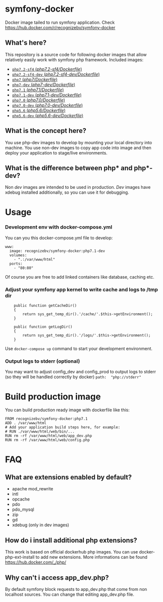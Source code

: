 # symfony-docker
Docker image tailed to run symfony application. Check https://hub.docker.com/r/recognizebv/symfony-docker

## What's here?

This repository is a source code for following docker images that allow relatively easily work with symfony php framework. Included images:

- [`php7.2-sf4` (*php7.2-sf4/Dockerfile*)](https://github.com/RecognizeBV/symfony-docker/blob/master/php7.2-sf4/Dockerfile)
- [`php7.2-sf4-dev` (*php7.2-sf4-dev/Dockerfile*)](https://github.com/RecognizeBV/symfony-docker/blob/master/php7.2-sf4-dev/Dockerfile)
- [`php7` (*php7/Dockerfile*)](https://github.com/RecognizeBV/symfony-docker/blob/master/php7/Dockerfile)
- [`php7-dev` (*php7-dev/Dockerfile*)](https://github.com/RecognizeBV/symfony-docker/blob/master/php7-dev/Dockerfile)
- [`php7.1` (*php7.1/Dockerfile*)](https://github.com/RecognizeBV/symfony-docker/blob/master/php7.1/Dockerfile)
- [`php7.1-dev` (*php7.1-dev/Dockerfile*)](https://github.com/RecognizeBV/symfony-docker/blob/master/php7.1-dev/Dockerfile)
- [`php7.0` (*php7.0/Dockerfile*)](https://github.com/RecognizeBV/symfony-docker/blob/master/php7.0/Dockerfile)
- [`php7.0-dev` (*php7.0-dev/Dockerfile*)](https://github.com/RecognizeBV/symfony-docker/blob/master/php7.0-dev/Dockerfile)
- [`php5.6` (*php5.6/Dockerfile*)](https://github.com/RecognizeBV/symfony-docker/blob/master/php5.6/Dockerfile)
- [`php5.6-dev` (*php5.6-dev/Dockerfile*)](https://github.com/RecognizeBV/symfony-docker/blob/master/php5.6-dev/Dockerfile)

## What is the concept here?

You use php-dev images to develop by mounting your local directory into machine.
You use non-dev images to copy app code into image and then deploy your application to stage/live environments.

## What is the difference between php* and php*-dev?

Non *dev* images are intended to be used in production. *Dev* images have xdebug installed additionally, so you can use it for debugging.

# Usage

### Development env with docker-compose.yml

You can you this docker-compose.yml file to develop:

```
www:
  image: recognizebv/symfony-docker:php7.1-dev
  volumes:
    - ".:/var/www/html"
  ports:
    - "80:80"
```
Of course you are free to add linked containers like database, caching etc.

### Adjust your symfony app kernel to write cache and logs to /tmp dir
```
    public function getCacheDir()
    {
        return sys_get_temp_dir().'/cache/'.$this->getEnvironment();
    }

    public function getLogDir()
    {
        return sys_get_temp_dir().'/logs/'.$this->getEnvironment();
    }
```

Use ```docker-compose up``` command to start your development environment.

### Output logs to stderr (optional)

You may want to adjust config_dev and config_prod to output logs to stderr (so they will be handled correctly by docker)
``
path:  "php://stderr"
``

# Build production image

You can build production ready image with dockerfile like this:

```
FROM recognizebv/symfony-docker:php7.1
ADD . /var/www/html
# Add your application build steps here, for example:
# RUN ./var/www/html/web/bin/...
RUN rm -rf /var/www/html/web/app_dev.php
RUN rm -rf /var/www/html/web/config.php
```

# FAQ

## What are extensions enabled by default?
* apache mod_rewrite
* intl
* opcache
* pdo
* pdo_mysql
* zip
* gd
* xdebug (only in dev images)

## How do i install additional php extensions?
This work is based on official dockerhub php images. You can use docker-php-ext-install to add new extensions. More informations can be found https://hub.docker.com/_/php/

## Why can't i access app_dev.php?
By default symfony block requests to app_dev.php that come from non localhost sources. You can change that editing app_dev.php file.
